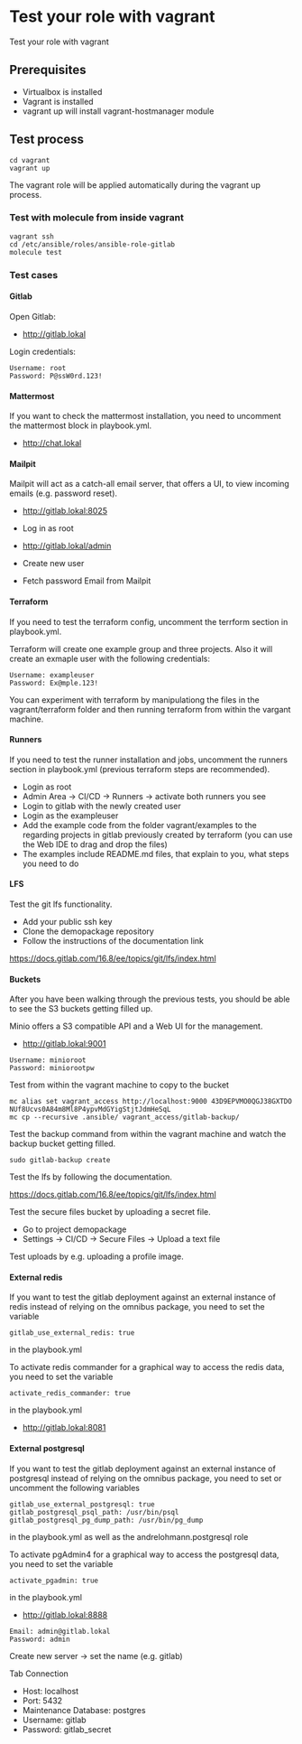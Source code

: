 # Test your role with vagrant

Test your role with vagrant

## Prerequisites

* Virtualbox is installed
* Vagrant is installed
* vagrant up will install vagrant-hostmanager module

## Test process

```
cd vagrant
vagrant up
```

The vagrant role will be applied automatically during the vagrant up process.

### Test with molecule from inside vagrant

```
vagrant ssh
cd /etc/ansible/roles/ansible-role-gitlab
molecule test
```

### Test cases

#### Gitlab

Open Gitlab:

* http://gitlab.lokal

Login credentials:

```
Username: root
Password: P@ssW0rd.123!
```

#### Mattermost

If you want to check the mattermost installation, you need to uncomment the mattermost block in playbook.yml.

* http://chat.lokal

#### Mailpit

Mailpit will act as a catch-all email server, that offers a UI, to view incoming emails (e.g. password reset).

* http://gitlab.lokal:8025

* Log in as root
* http://gitlab.lokal/admin
* Create new user
* Fetch password Email from Mailpit

#### Terraform

If you need to test the terraform config, uncomment the terrform section in playbook.yml.

Terraform will create one example group and three projects. Also it will create an exmaple user with the following credentials:

```
Username: exampleuser
Password: Ex@mple.123!
```

You can experiment with terraform by manipulationg the files in the vagrant/terraform folder and then running terraform from within the vargant machine.

#### Runners

If you need to test the runner installation and jobs, uncomment the runners section in playbook.yml (previous terraform steps are recommended).

* Login as root
* Admin Area -> CI/CD -> Runners -> activate both runners you see
* Login to gitlab with the newly created user
* Login as the exampleuser
* Add the example code from the folder vagrant/examples to the regarding projects in gitlab previously created by terraform (you can use the Web IDE to drag and drop the files)
* The examples include README.md files, that explain to you, what steps you need to do

#### LFS

Test the git lfs functionality.

* Add your public ssh key
* Clone the demopackage repository
* Follow the instructions of the documentation link

https://docs.gitlab.com/16.8/ee/topics/git/lfs/index.html

#### Buckets

After you have been walking through the previous tests, you should be able to see the S3 buckets getting filled up.

Minio offers a S3 compatible API and a Web UI for the management.

* http://gitlab.lokal:9001

```
Username: minioroot
Password: miniorootpw
```

Test from within the vagrant machine to copy to the bucket

```
mc alias set vagrant_access http://localhost:9000 43D9EPVMO0QGJ38GXTDO NUf8Ucvs0A84m8Ml8P4ypvMdGYigStjtJdmHeSqL
mc cp --recursive .ansible/ vagrant_access/gitlab-backup/
```

Test the backup command from within the vagrant machine and watch the backup bucket getting filled.

```
sudo gitlab-backup create
```

Test the lfs by following the documentation.

https://docs.gitlab.com/16.8/ee/topics/git/lfs/index.html

Test the secure files bucket by uploading a secret file.

* Go to project demopackage
* Settings -> CI/CD -> Secure Files -> Upload a text file

Test uploads by e.g. uploading a profile image.

#### External redis

If you want to test the gitlab deployment against an external instance of redis instead of relying on the omnibus package,
you need to set the variable

    gitlab_use_external_redis: true

in the playbook.yml

To activate redis commander for a graphical way to access the redis data,
you need to set the variable

    activate_redis_commander: true

in the playbook.yml

* http://gitlab.lokal:8081

#### External postgresql

If you want to test the gitlab deployment against an external instance of postgresql instead of relying on the omnibus package,
you need to set or uncomment the following variables

    gitlab_use_external_postgresql: true
    gitlab_postgresql_psql_path: /usr/bin/psql
    gitlab_postgresql_pg_dump_path: /usr/bin/pg_dump

in the playbook.yml as well as the andrelohmann.postgresql role

To activate pgAdmin4 for a graphical way to access the postgresql data,
you need to set the variable

    activate_pgadmin: true

in the playbook.yml

* http://gitlab.lokal:8888

```
Email: admin@gitlab.lokal
Password: admin
```

Create new server -> set the name (e.g. gitlab)

Tab Connection

* Host: localhost
* Port: 5432
* Maintenance Database: postgres
* Username: gitlab
* Password: gitlab_secret
